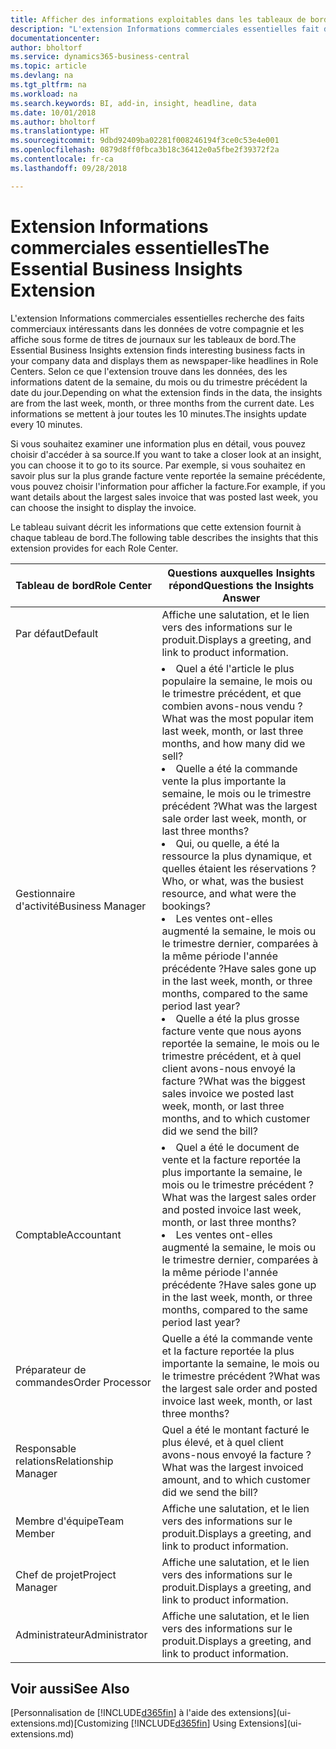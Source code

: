 ```yaml
---
title: Afficher des informations exploitables dans les tableaux de bord | Microsoft Docs
description: "L'extension Informations commerciales essentielles fait défiler une série d'informations commerciales sur les tableaux de bord."
documentationcenter: 
author: bholtorf
ms.service: dynamics365-business-central
ms.topic: article
ms.devlang: na
ms.tgt_pltfrm: na
ms.workload: na
ms.search.keywords: BI, add-in, insight, headline, data
ms.date: 10/01/2018
ms.author: bholtorf
ms.translationtype: HT
ms.sourcegitcommit: 9dbd92409ba02281f008246194f3ce0c53e4e001
ms.openlocfilehash: 0879d8ff0fbca3b18c36412e0a5fbe2f39372f2a
ms.contentlocale: fr-ca
ms.lasthandoff: 09/28/2018

---
```


# <a name="the-essential-business-insights-extension"></a><span data-ttu-id="72ce8-103">Extension Informations commerciales essentielles</span><span class="sxs-lookup"><span data-stu-id="72ce8-103">The Essential Business Insights Extension</span></span>
<span data-ttu-id="72ce8-104">L'extension Informations commerciales essentielles recherche des faits commerciaux intéressants dans les données de votre compagnie et les affiche sous forme de titres de journaux sur les tableaux de bord.</span><span class="sxs-lookup"><span data-stu-id="72ce8-104">The Essential Business Insights extension finds interesting business facts in your company data and displays them as newspaper-like headlines in Role Centers.</span></span> <span data-ttu-id="72ce8-105">Selon ce que l'extension trouve dans les données, des les informations datent de la semaine, du mois ou du trimestre précédent la date du jour.</span><span class="sxs-lookup"><span data-stu-id="72ce8-105">Depending on what the extension finds in the data, the insights are from the last week, month, or three months from the current date.</span></span> <span data-ttu-id="72ce8-106">Les informations se mettent à jour toutes les 10 minutes.</span><span class="sxs-lookup"><span data-stu-id="72ce8-106">The insights update every 10 minutes.</span></span>  

<span data-ttu-id="72ce8-107">Si vous souhaitez examiner une information plus en détail, vous pouvez choisir d'accéder à sa source.</span><span class="sxs-lookup"><span data-stu-id="72ce8-107">If you want to take a closer look at an insight, you can choose it to go to its source.</span></span> <span data-ttu-id="72ce8-108">Par exemple, si vous souhaitez en savoir plus sur la plus grande facture vente reportée la semaine précédente, vous pouvez choisir l'information pour afficher la facture.</span><span class="sxs-lookup"><span data-stu-id="72ce8-108">For example, if you want details about the largest sales invoice that was posted last week, you can choose the insight to display the invoice.</span></span>

<span data-ttu-id="72ce8-109">Le tableau suivant décrit les informations que cette extension fournit à chaque tableau de bord.</span><span class="sxs-lookup"><span data-stu-id="72ce8-109">The following table describes the insights that this extension provides for each Role Center.</span></span>

|<span data-ttu-id="72ce8-110">Tableau de bord</span><span class="sxs-lookup"><span data-stu-id="72ce8-110">Role Center</span></span>|<span data-ttu-id="72ce8-111">Questions auxquelles Insights répond</span><span class="sxs-lookup"><span data-stu-id="72ce8-111">Questions the Insights Answer</span></span>|
|----|-----|
|<span data-ttu-id="72ce8-112">Par défaut</span><span class="sxs-lookup"><span data-stu-id="72ce8-112">Default</span></span>|<span data-ttu-id="72ce8-113">Affiche une salutation, et le lien vers des informations sur le produit.</span><span class="sxs-lookup"><span data-stu-id="72ce8-113">Displays a greeting, and link to product information.</span></span>|
|<span data-ttu-id="72ce8-114">Gestionnaire d'activité</span><span class="sxs-lookup"><span data-stu-id="72ce8-114">Business Manager</span></span>|<li> <span data-ttu-id="72ce8-115">Quel a été l'article le plus populaire la semaine, le mois ou le trimestre précédent, et que combien avons-nous vendu ?</span><span class="sxs-lookup"><span data-stu-id="72ce8-115">What was the most popular item last week, month, or last three months, and how many did we sell?</span></span><br><li> <span data-ttu-id="72ce8-116">Quelle a été la commande vente la plus importante la semaine, le mois ou le trimestre précédent ?</span><span class="sxs-lookup"><span data-stu-id="72ce8-116">What was the largest sale order last week, month, or last three months?</span></span><br><li> <span data-ttu-id="72ce8-117">Qui, ou quelle, a été la ressource la plus dynamique, et quelles étaient les réservations ?</span><span class="sxs-lookup"><span data-stu-id="72ce8-117">Who, or what, was the busiest resource, and what were the bookings?</span></span><br><li> <span data-ttu-id="72ce8-118">Les ventes ont-elles augmenté la semaine, le mois ou le trimestre dernier, comparées à la même période l'année précédente ?</span><span class="sxs-lookup"><span data-stu-id="72ce8-118">Have sales gone up in the last week, month, or three months, compared to the same period last year?</span></span><br><li> <span data-ttu-id="72ce8-119">Quelle a été la plus grosse facture vente que nous ayons reportée la semaine, le mois ou le trimestre précédent, et à quel client avons-nous envoyé la facture ?</span><span class="sxs-lookup"><span data-stu-id="72ce8-119">What was the biggest sales invoice we posted last week, month, or last three months, and to which customer did we send the bill?</span></span></li> |
|<span data-ttu-id="72ce8-120">Comptable</span><span class="sxs-lookup"><span data-stu-id="72ce8-120">Accountant</span></span>|<li> <span data-ttu-id="72ce8-121">Quel a été le document de vente et la facture reportée la plus importante la semaine, le mois ou le trimestre précédent ?</span><span class="sxs-lookup"><span data-stu-id="72ce8-121">What was the largest sales order and posted invoice last week, month, or last three months?</span></span><br><li> <span data-ttu-id="72ce8-122">Les ventes ont-elles augmenté la semaine, le mois ou le trimestre dernier, comparées à la même période l'année précédente ?</span><span class="sxs-lookup"><span data-stu-id="72ce8-122">Have sales gone up in the last week, month, or three months, compared to the same period last year?</span></span> |
|<span data-ttu-id="72ce8-123">Préparateur de commandes</span><span class="sxs-lookup"><span data-stu-id="72ce8-123">Order Processor</span></span>| <span data-ttu-id="72ce8-124">Quelle a été la commande vente et la facture reportée la plus importante la semaine, le mois ou le trimestre précédent ?</span><span class="sxs-lookup"><span data-stu-id="72ce8-124">What was the largest sale order and posted invoice last week, month, or last three months?</span></span>|
|<span data-ttu-id="72ce8-125">Responsable relations</span><span class="sxs-lookup"><span data-stu-id="72ce8-125">Relationship Manager</span></span>| <span data-ttu-id="72ce8-126">Quel a été le montant facturé le plus élevé, et à quel client avons-nous envoyé la facture ?</span><span class="sxs-lookup"><span data-stu-id="72ce8-126">What was the largest invoiced amount, and to which customer did we send the bill?</span></span>|
|<span data-ttu-id="72ce8-127">Membre d'équipe</span><span class="sxs-lookup"><span data-stu-id="72ce8-127">Team Member</span></span>| <span data-ttu-id="72ce8-128">Affiche une salutation, et le lien vers des informations sur le produit.</span><span class="sxs-lookup"><span data-stu-id="72ce8-128">Displays a greeting, and link to product information.</span></span>|
|<span data-ttu-id="72ce8-129">Chef de projet</span><span class="sxs-lookup"><span data-stu-id="72ce8-129">Project Manager</span></span>| <span data-ttu-id="72ce8-130">Affiche une salutation, et le lien vers des informations sur le produit.</span><span class="sxs-lookup"><span data-stu-id="72ce8-130">Displays a greeting, and link to product information.</span></span>|
|<span data-ttu-id="72ce8-131">Administrateur</span><span class="sxs-lookup"><span data-stu-id="72ce8-131">Administrator</span></span>| <span data-ttu-id="72ce8-132">Affiche une salutation, et le lien vers des informations sur le produit.</span><span class="sxs-lookup"><span data-stu-id="72ce8-132">Displays a greeting, and link to product information.</span></span>|

## <a name="see-also"></a><span data-ttu-id="72ce8-133">Voir aussi</span><span class="sxs-lookup"><span data-stu-id="72ce8-133">See Also</span></span>
<span data-ttu-id="72ce8-134">[Personnalisation de [!INCLUDE[d365fin](includes/d365fin_md.md)] à l'aide des extensions](ui-extensions.md)</span><span class="sxs-lookup"><span data-stu-id="72ce8-134">[Customizing [!INCLUDE[d365fin](includes/d365fin_md.md)] Using Extensions](ui-extensions.md)</span></span>

